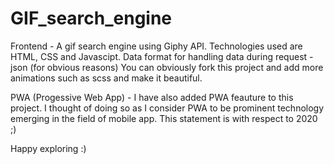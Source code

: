 # GIF_search_engine
Frontend -
A gif search engine using Giphy API.
Technologies used are HTML, CSS and Javascipt. Data format for handling data during request - json (for obvious reasons)
You can obviously fork this project and add more animations such as scss and make it beautiful.

PWA (Progessive Web App) - 
I have also added PWA feauture to this project. I thought of doing so as I consider PWA to be prominent technology emerging in the field of mobile app. This statement is with respect to 2020 ;)

Happy exploring :)

